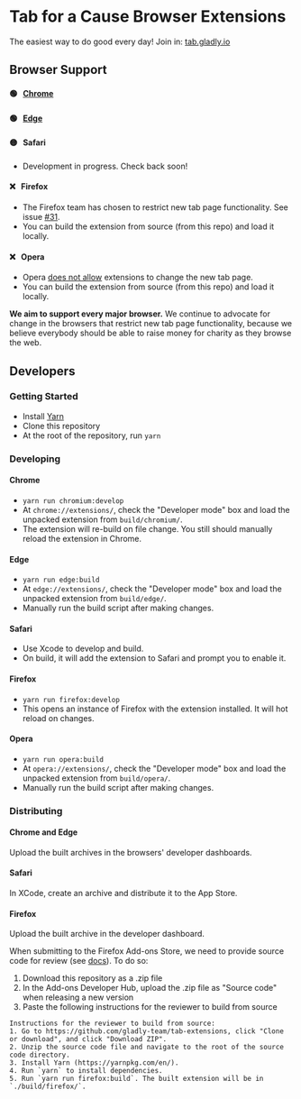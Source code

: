 # Tab for a Cause Browser Extensions
The easiest way to do good every day! Join in: [tab.gladly.io](https://tab.gladly.io/)

## Browser Support

#### 🟢 &nbsp; [Chrome](https://chrome.google.com/webstore/detail/tab-for-a-cause/gibkoahgjfhphbmeiphbcnhehbfdlcgo)

#### 🟢 &nbsp; [Edge](https://microsoftedge.microsoft.com/addons/detail/tab-for-a-cause/hmiiajmhelfgiaoboffbjpjdckbmnddg)

#### 🟡 &nbsp; Safari
* Development in progress. Check back soon!

#### ❌ &nbsp; Firefox
* The Firefox team has chosen to restrict new tab page functionality. See issue [#31](https://github.com/gladly-team/tab-extensions/issues/31).
* You can build the extension from source (from this repo) and load it locally.

#### ❌ &nbsp; Opera
* Opera [does not allow](https://dev.opera.com/extensions/acceptance-criteria/) extensions to change the new tab page.
* You can build the extension from source (from this repo) and load it locally.

**We aim to support every major browser.** We continue to advocate for change in the browsers that restrict new tab page functionality, because we believe everybody should be able to raise money for charity as they browse the web.

## Developers

### Getting Started

* Install [Yarn](https://yarnpkg.com/en/)
* Clone this repository
* At the root of the repository, run `yarn`

### Developing

#### Chrome
* `yarn run chromium:develop`
* At `chrome://extensions/`, check the "Developer mode" box and load the unpacked extension from `build/chromium/`.
* The extension will re-build on file change. You still should manually reload the extension in Chrome.

#### Edge
* `yarn run edge:build`
* At `edge://extensions/`, check the "Developer mode" box and load the unpacked extension from `build/edge/`.
* Manually run the build script after making changes.

#### Safari
* Use Xcode to develop and build.
* On build, it will add the extension to Safari and prompt you to enable it.

#### Firefox
* `yarn run firefox:develop`
* This opens an instance of Firefox with the extension installed. It will hot reload on changes.

#### Opera
* `yarn run opera:build`
* At `opera://extensions/`, check the "Developer mode" box and load the unpacked extension from `build/opera/`.
* Manually run the build script after making changes.

### Distributing

#### Chrome and Edge

Upload the built archives in the browsers' developer dashboards.

#### Safari

In XCode, create an archive and distribute it to the App Store.

#### Firefox

Upload the built archive in the developer dashboard.

When submitting to the Firefox Add-ons Store, we need to provide source code for review (see [docs](https://developer.mozilla.org/en-US/docs/Mozilla/Add-ons/Source_Code_Submission)). To do so:

1. Download this repository as a .zip file
2. In the Add-ons Developer Hub, upload the .zip file as "Source code" when releasing a new version
3. Paste the following instructions for the reviewer to build from source
```
Instructions for the reviewer to build from source:
1. Go to https://github.com/gladly-team/tab-extensions, click "Clone or download", and click "Download ZIP".
2. Unzip the source code file and navigate to the root of the source code directory.
3. Install Yarn (https://yarnpkg.com/en/).
4. Run `yarn` to install dependencies.
5. Run `yarn run firefox:build`. The built extension will be in `./build/firefox/`.
